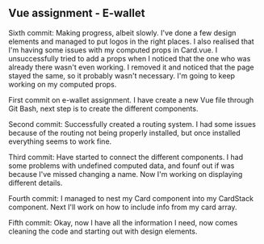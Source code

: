 Vue assignment - E-wallet
--

Sixth commit: Making progress, albeit slowly. I've done a few design elements and managed to put logos in the right places. I also realised that I'm having some issues with my computed props in Card.vue. I unsuccessfully tried to add a props when I noticed that the one who was already there wasn't even working. I removed it and noticed that the page stayed the same, so it probably wasn't necessary. I'm going to keep working on my computed props.




First commit on e-wallet assignment. I have create a new Vue file through Git Bash, next step is to create the different components.

Second commit: Successfully created a routing system. I had some issues because of the routing not being properly installed, but once installed everything seems to work fine.

Third commit: Have started to connect the different components. I had some problems with undefined computed data, and founf out if was because I've missed changing a name. Now I'm working on displaying different details.

Fourth commit: I managed to nest my Card component into my CardStack component. Next I'll work on how to include info from my card array.

Fifth commit: Okay, now I have all the information I need, now comes cleaning the code and starting out with design elements.
